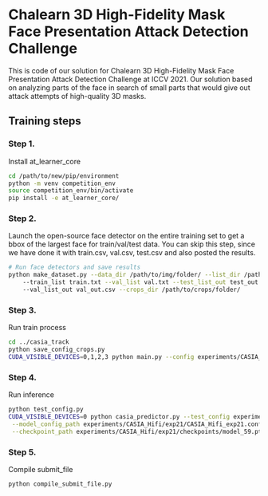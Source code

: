 # Chalearn 3D High-Fidelity Mask Face Presentation Attack Detection Challenge
This is code of our solution for Chalearn 3D High-Fidelity Mask Face Presentation Attack Detection Challenge at ICCV 2021.
Our solution based on analyzing parts of the face in search of small parts that would give out attack attempts of high-quality 3D masks.

## Training steps
### Step 1.
Install at_learner_core
```bash
cd /path/to/new/pip/environment
python -m venv competition_env
source competition_env/bin/activate
pip install -e at_learner_core/
```

### Step 2.
Launch the open-source face detector on the entire training set to get a bbox of the largest face for train/val/test data. 
You can skip this step, since we have done it with train.csv, val.csv, test.csv and also posted the results.

```bash
# Run face detectors and save results
python make_dataset.py --data_dir /path/to/img/folder/ --list_dir /path/to/lists/dir --test_list test.txt
    --train_list train.txt --val_list val.txt --test_list_out test_out.csv --train_list_out train_out.csv
    --val_list_out val_out.csv --crops_dir /path/to/crops/folder/
```

### Step 3.
Run train process
```bash
cd ../casia_track
python save_config_crops.py
CUDA_VISIBLE_DEVICES=0,1,2,3 python main.py --config experiments/CASIA_Hifi/exp21/CASIA_Hifi_exp21.config;
```

### Step 4.
Run inference
```bash
python test_config.py
CUDA_VISIBLE_DEVICES=0 python casia_predictor.py --test_config experiment_tests/test/test.config \
 --model_config_path experiments/CASIA_Hifi/exp21/CASIA_Hifi_exp21.config \
 --checkpoint_path experiments/CASIA_Hifi/exp21/checkpoints/model_59.pth
```

### Step 5.
Compile submit_file
```bash
python compile_submit_file.py
```
